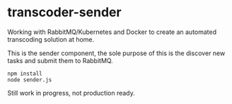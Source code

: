 # transcoder-sender

Working with RabbitMQ/Kubernetes and Docker to create an automated transcoding solution at home.

This is the sender component, the sole purpose of this is the discover new tasks and submit them to RabbitMQ.

    npm install
    node sender.js

Still work in progress, not production ready.
